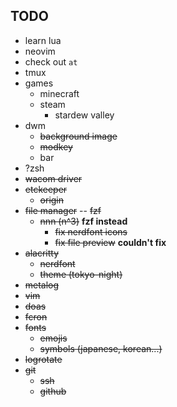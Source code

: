 ## TODO
- learn lua
- neovim
- check out `at`
- tmux
- games
    - minecraft
    - steam
        - stardew valley
- dwm
    - ~~background image~~
    - ~~modkey~~
    - bar
- ?zsh
- ~~wacom driver~~                
- ~~etckeeper~~
    - ~~origin~~
- ~~file manager~~
    -- ~~fzf~~
    - ~~nnn (n^3)~~ **fzf instead**
        - ~~fix nerdfont icons~~
        - ~~fix file preview~~ **couldn't fix**
- ~~alacritty~~
    - ~~nerdfont~~
    - ~~theme (tokyo-night)~~
- ~~metalog~~
- ~~vim~~
- ~~doas~~
- ~~fcron~~
- ~~fonts~~
    - ~~emojis~~
    - ~~symbols (japanese, korean...)~~
- ~~logrotate~~
- ~~git~~
  - ~~ssh~~
  - ~~github~~
